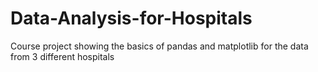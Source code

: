 # Data-Analysis-for-Hospitals
Course project showing the basics of pandas and matplotlib for the data from 3 different hospitals
